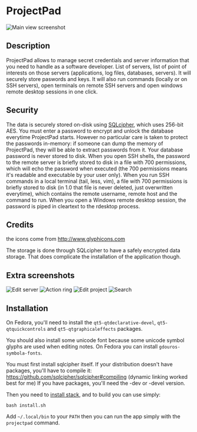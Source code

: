 # ProjectPad

![Main view screenshot](https://raw.githubusercontent.com/wiki/emmanueltouzery/projectpad/main_pic.png)

## Description

ProjectPad allows to manage secret credentials and server information that you need to handle as a software developer. List of servers, list of point of interests on those servers (applications, log files, databases, servers). It will securely store paswords and keys.
It will also run commands (locally or on SSH servers), open terminals on remote SSH servers and open windows remote desktop sessions in one click.

## Security

The data is securely stored on-disk using [SQLcipher][], which uses 256-bit AES. You must enter a password to encrypt and unlock the database everytime ProjectPad starts. However no particular care is taken to protect the passwords in-memory: if someone can
dump the memory of ProjectPad, they will be able to extract passwords from it.
Your database password is never stored to disk. When you open SSH shells, the password to the remote server is briefly stored to disk in a file with 700 permissions, which will echo the password when executed (the 700 permissions means it's readable and executable by your user only). When you run SSH commands in a local terminal (tail, less, vim), a file with 700 permissions is briefly stored to disk (in 1.0 that file is never deleted, just overwritten everytime), which contains the remote username, remote host and the command to run. When you open a Windows remote desktop session, the password is piped in cleartext to the rdesktop process.

## Credits
the icons come from http://www.glyphicons.com

The storage is done through SQLcipher to have a safely encrypted data storage.
That does complicate the installation of the application though.

## Extra screenshots

![Edit server](https://raw.githubusercontent.com/wiki/emmanueltouzery/projectpad/edit_server.png)
![Action ring](https://raw.githubusercontent.com/wiki/emmanueltouzery/projectpad/action_ring.png)
![Edit project](https://raw.githubusercontent.com/wiki/emmanueltouzery/projectpad/edit_project.png)
![Search](https://raw.githubusercontent.com/wiki/emmanueltouzery/projectpad/search.png)

## Installation

On Fedora, you'll need to install the `qt5-qtdeclarative-devel`, `qt5-qtquickcontrols` and `qt5-qtgraphicaleffects` packages.

You should also install some unicode font because some unicode symbol glyphs are used when editing notes. On Fedora you can install `gdouros-symbola-fonts`.

You must first install sqlcipher itself. If your distribution doesn't have packages, you'll have to compile it:
https://github.com/sqlcipher/sqlcipher#compiling
(dynamic linking worked best for me)
If you have packages, you'll need the -dev or -devel version.

Then you need to [install stack][], and to build you can use simply:

    bash install.sh

Add `~/.local/bin` to your `PATH` then you can run the app simply with the `projectpad` command.

[install stack]: http://docs.haskellstack.org/en/stable/README.html#how-to-install
[SQLcipher]: https://www.zetetic.net/sqlcipher/
